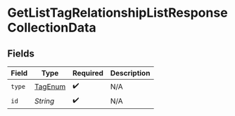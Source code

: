 # GetListTagRelationshipListResponseCollectionData


## Fields

| Field                                         | Type                                          | Required                                      | Description                                   |
| --------------------------------------------- | --------------------------------------------- | --------------------------------------------- | --------------------------------------------- |
| `type`                                        | [TagEnum](../../models/components/TagEnum.md) | :heavy_check_mark:                            | N/A                                           |
| `id`                                          | *String*                                      | :heavy_check_mark:                            | N/A                                           |